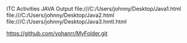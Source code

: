 ITC Activities 
JAVA Output
file:///C:/Users/johnny/Desktop/Java1.html
file:///C:/Users/johnny/Desktop/Java2.html
file:///C:/Users/johnny/Desktop/Java3.hmtl.html


https://github.com/yohanrr/MyFolder.git
